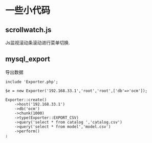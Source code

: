 # 一些小代码

## scrollwatch.js 
Js监视滚动条滚动进行菜单切换.

## mysql_export

导出数据

```
include 'Exporter.php';

$e = new Exporter('192.168.33.1','root','root',['db'=>'ocm']);

Exporter::create()
    ->host('192.168.33.1')
    ->db('ocm')
    ->chunk(1000)
    ->type(Exporter::EXPORT_CSV)
    ->query('select * from catalog ','catalog.csv')
    ->query('select * from model','model.csv')
    ->perform()
;
```